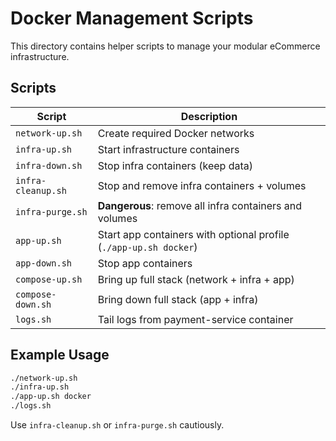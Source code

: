 # Docker Management Scripts

This directory contains helper scripts to manage your modular eCommerce infrastructure.

## Scripts

| Script            | Description |
|------------------|-------------|
| `network-up.sh`  | Create required Docker networks |
| `infra-up.sh`    | Start infrastructure containers |
| `infra-down.sh`  | Stop infra containers (keep data) |
| `infra-cleanup.sh` | Stop and remove infra containers + volumes |
| `infra-purge.sh` | **Dangerous**: remove all infra containers and volumes |
| `app-up.sh`      | Start app containers with optional profile (`./app-up.sh docker`) |
| `app-down.sh`    | Stop app containers |
| `compose-up.sh`  | Bring up full stack (network + infra + app) |
| `compose-down.sh`| Bring down full stack (app + infra) |
| `logs.sh`        | Tail logs from payment-service container |

## Example Usage

```bash
./network-up.sh
./infra-up.sh
./app-up.sh docker
./logs.sh
```

Use `infra-cleanup.sh` or `infra-purge.sh` cautiously.
